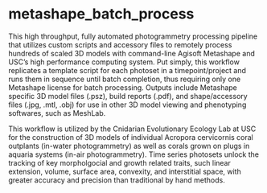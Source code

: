 # metashape_batch_process

This high throughput, fully automated photogrammetry processing pipeline that utilizes custom scripts and accessory files to remotely process hundreds of scaled 3D models with command-line Agisoft Metashape and USC’s high performance computing system. Put simply, this workflow replicates a template script for each photoset in a timepoint/project and runs them in sequence until batch completion, thus requiring only one Metashape license for batch processing. Outputs include Metashape specific 3D model files (.psz), build reports (.pdf), and shape/accessory files (.jpg, .mtl, .obj) for use in other 3D model viewing and phenotyping softwares, such as MeshLab.

This workflow is utilized by the Cnidarian Evolutionary Ecology Lab at USC for the construction of 3D models of individual Acropora cervicornis coral outplants (in-water photogrammetry) as well as corals grown on plugs in aquaria systems (in-air photogrammetry). Time series photosets unlock the tracking of key morpholgocial and growth related traits, such linear extension, volume, surface area, convexity, and interstitial space, with greater accuracy and precision than traditional by hand methods.
